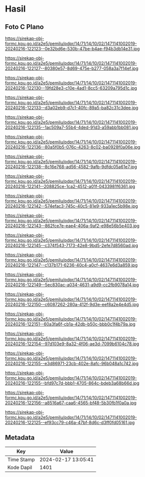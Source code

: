 # Hasil

## Foto C Plano

https://sirekap-obj-formc.kpu.go.id/a2e5/pemilu/pdpr/14/71/14/10/02/1471141002019-20240216-122123--0e32bd6e-530b-47be-b4ae-f94b3db14e31.jpg

https://sirekap-obj-formc.kpu.go.id/a2e5/pemilu/pdpr/14/71/14/10/02/1471141002019-20240216-122127--80380e57-8d69-475e-b277-058a3a7f14ef.jpg

https://sirekap-obj-formc.kpu.go.id/a2e5/pemilu/pdpr/14/71/14/10/02/1471141002019-20240216-122130--19fd28e3-c10e-4ad1-8cc5-63209a795d1c.jpg

https://sirekap-obj-formc.kpu.go.id/a2e5/pemilu/pdpr/14/71/14/10/02/1471141002019-20240216-122133--d3a02eb9-d7c1-40fc-89a5-ba82c31c3dee.jpg

https://sirekap-obj-formc.kpu.go.id/a2e5/pemilu/pdpr/14/71/14/10/02/1471141002019-20240216-122135--1ac509a7-55b4-4ded-91d3-a59abb1bb081.jpg

https://sirekap-obj-formc.kpu.go.id/a2e5/pemilu/pdpr/14/71/14/10/02/1471141002019-20240216-122136--80a5f0b5-076c-4263-8c02-ba0928f0a06e.jpg

https://sirekap-obj-formc.kpu.go.id/a2e5/pemilu/pdpr/14/71/14/10/02/1471141002019-20240216-122138--8c16e768-ad56-4582-9afb-9dfdc05a61e7.jpg

https://sirekap-obj-formc.kpu.go.id/a2e5/pemilu/pdpr/14/71/14/10/02/1471141002019-20240216-122141--208825ce-1ca2-4512-a01f-0433981f6361.jpg

https://sirekap-obj-formc.kpu.go.id/a2e5/pemilu/pdpr/14/71/14/10/02/1471141002019-20240216-122142--574efac3-745c-40c5-81e9-933a1ec5b98e.jpg

https://sirekap-obj-formc.kpu.go.id/a2e5/pemilu/pdpr/14/71/14/10/02/1471141002019-20240216-122143--862fce7e-eae4-406a-9af2-e98e56b5e403.jpg

https://sirekap-obj-formc.kpu.go.id/a2e5/pemilu/pdpr/14/71/14/10/02/1471141002019-20240216-122145--c374f543-7173-42e8-9bd5-2efe7d8560ad.jpg

https://sirekap-obj-formc.kpu.go.id/a2e5/pemilu/pdpr/14/71/14/10/02/1471141002019-20240216-122147--c137b171-6236-40c4-a0cf-4637e6d3a859.jpg

https://sirekap-obj-formc.kpu.go.id/a2e5/pemilu/pdpr/14/71/14/10/02/1471141002019-20240216-122149--5ec830ac-a034-4631-a9d9-cc2fb9078a14.jpg

https://sirekap-obj-formc.kpu.go.id/a2e5/pemilu/pdpr/14/71/14/10/02/1471141002019-20240216-122150--c6087262-280a-412f-9d3e-eef8a2e4e4d5.jpg

https://sirekap-obj-formc.kpu.go.id/a2e5/pemilu/pdpr/14/71/14/10/02/1471141002019-20240216-122151--60a3fa6f-cb1a-42db-b50c-bbb0c1f4b79a.jpg

https://sirekap-obj-formc.kpu.go.id/a2e5/pemilu/pdpr/14/71/14/10/02/1471141002019-20240216-122154--97d103e9-8a32-4f06-ae3d-7099b6104c78.jpg

https://sirekap-obj-formc.kpu.go.id/a2e5/pemilu/pdpr/14/71/14/10/02/1471141002019-20240216-122155--e3d86971-23cb-402e-8afc-96b048a1c742.jpg

https://sirekap-obj-formc.kpu.go.id/a2e5/pemilu/pdpr/14/71/14/10/02/1471141002019-20240216-122155--bfd97c7d-bbb1-4705-864c-bdeb3a68b66d.jpg

https://sirekap-obj-formc.kpu.go.id/a2e5/pemilu/pdpr/14/71/14/10/02/1471141002019-20240216-122156--a8516a67-caa6-4565-bf48-5b30fb1f0a0a.jpg

https://sirekap-obj-formc.kpu.go.id/a2e5/pemilu/pdpr/14/71/14/10/02/1471141002019-20240216-122125--ef93cc79-c46a-47bf-8d6c-d3ff0fd05161.jpg


## Metadata

| Key        | Value               |
| ---------- | ------------------- |
| Time Stamp | 2024-02-17 13:05:41 |
| Kode Dapil | 1401                |




